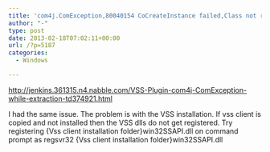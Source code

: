 ```yaml
---
title: 'com4j.ComException,80040154 CoCreateInstance failed,Class not registered'
author: "-"
type: post
date: 2013-02-18T07:02:11+00:00
url: /?p=5187
categories:
  - Windows

---
```

http://jenkins.361315.n4.nabble.com/VSS-Plugin-com4j-ComException-while-extraction-td374921.html

I had the same issue. The problem is with the VSS installation. If vss client is copied and not installed then the VSS dlls do not get registered. Try registering {Vss client installation folder}win32SSAPI.dll on command prompt as regsvr32 {Vss client installation folder}win32SSAPI.dll